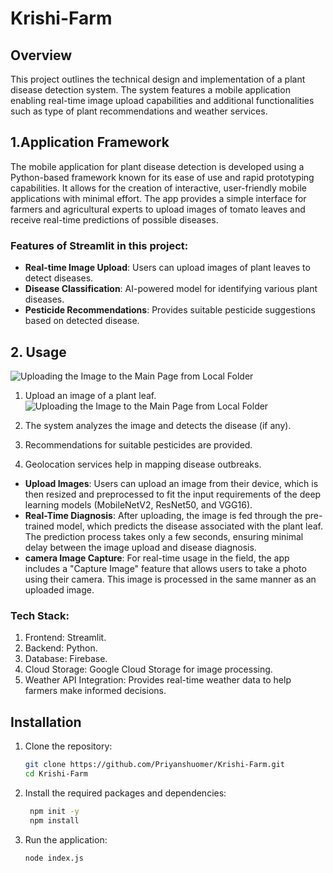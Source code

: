 # Krishi-Farm

## Overview
This project outlines the technical design and implementation of a plant disease detection system. The system features a mobile application enabling real-time image upload capabilities and additional functionalities such as type of plant recommendations and weather services.

## 1.Application Framework
The mobile application for plant disease detection is developed using a Python-based framework known for its ease of use and rapid prototyping capabilities. It allows for the creation of interactive, user-friendly mobile applications with minimal effort. The app provides a simple interface for farmers and agricultural experts to upload images of tomato leaves and receive real-time predictions of possible diseases.

### Features of Streamlit in this project:
- **Real-time Image Upload**: Users can upload images of plant leaves to detect diseases.
- **Disease Classification**: AI-powered model for identifying various plant diseases.
- **Pesticide Recommendations**: Provides suitable pesticide suggestions based on detected disease.

## 2. Usage
![Uploading the Image to the Main Page from Local Folder](https://tse3.mm.bing.net/th?id=OIP.nT113o02ReFJWwwMrDTOnAHaDt&pid=Api&P=0&h=180)  <!-- Replace with your image path -->

1. Upload an image of a plant leaf.
![Uploading the Image to the Main Page from Local Folder](https://debuggercafe.com/wp-content/uploads/2022/12/Plant-Disease-Detection-using-the-PlantDoc-Dataset-and-PyTorch-Faster-RCNN-e1670983189939.png)
<!-- Replace with your image path -->
2. The system analyzes the image and detects the disease (if any).

3. Recommendations for suitable pesticides are provided.

4. Geolocation services help in mapping disease outbreaks.

- **Upload Images**: Users can upload an image from their device, which is then resized and preprocessed to fit the input requirements of the deep learning models (MobileNetV2, ResNet50, and VGG16).
- **Real-Time Diagnosis**: After uploading, the image is fed through the pre-trained model, which predicts the disease associated with the plant leaf. The prediction process takes only a few seconds, ensuring minimal delay between the image upload and disease diagnosis.
- **camera Image Capture**: For real-time usage in the field, the app includes a "Capture Image" feature that allows users to take a photo using their camera. This image is processed in the same manner as an uploaded image.

### Tech Stack:
1. Frontend: Streamlit.
2. Backend: Python.
3. Database: Firebase.
4. Cloud Storage: Google Cloud Storage for image processing.
5. Weather API Integration: Provides real-time weather data to help farmers make informed decisions.


## Installation
1. Clone the repository:
   ```bash
   git clone https://github.com/Priyanshuomer/Krishi-Farm.git
   cd Krishi-Farm
   ```
2. Install the required packages and dependencies:
   ```bash
    npm init -y
    npm install
   ```
3. Run the application:
    ```bash
    node index.js
    ```

